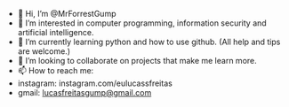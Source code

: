 - 👋 Hi, I’m @MrForrestGump
- 👀 I’m interested in computer programming, information security and artificial intelligence.
- 🌱 I’m currently learning python and how to use github. (All help and tips are welcome.)
- 💞️ I’m looking to collaborate on projects that make me learn more.
- 📫 How to reach me: 
- instagram: instagram.com/eulucassfreitas
- gmail: lucasfreitasgump@gmail.com

<!---
MrForrestGump/MrForrestGump is a ✨ special ✨ repository because its `README.md` (this file) appears on your GitHub profile.
You can click the Preview link to take a look at your changes.
--->
